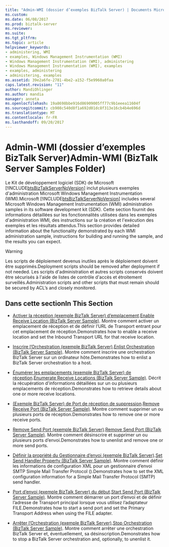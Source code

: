 ```yaml
---
title: "Admin-WMI (dossier d’exemples BizTalk Server) | Documents Microsoft"
ms.custom: 
ms.date: 06/08/2017
ms.prod: biztalk-server
ms.reviewer: 
ms.suite: 
ms.tgt_pltfrm: 
ms.topic: article
helpviewer_keywords:
- administering, WMI
- examples, Windows Management Instrumentation (WMI)
- Windows Management Instrumentation (WMI), administering
- Windows Management Instrumentation (WMI), examples
- examples, administering
- administering, examples
ms.assetid: 39e2a6fe-2781-4be2-a152-f5e9960a0faa
caps.latest.revision: "11"
author: MandiOhlinger
ms.author: mandia
manager: anneta
ms.openlocfilehash: 19a8698bbe916d86909005ff77c9b1eeea11604f
ms.sourcegitcommit: cb908c540d8f1a692d01dc8f313e16cb4b4e696d
ms.translationtype: MT
ms.contentlocale: fr-FR
ms.lasthandoff: 09/20/2017
---
```

# <a name="admin-wmi-biztalk-server-samples-folder"></a><span data-ttu-id="0955b-102">Admin-WMI (dossier d’exemples BizTalk Server)</span><span class="sxs-lookup"><span data-stu-id="0955b-102">Admin-WMI (BizTalk Server Samples Folder)</span></span>
<span data-ttu-id="0955b-103">Le Kit de développement logiciel (SDK) de Microsoft [!INCLUDE[btsBizTalkServerNoVersion](../includes/btsbiztalkservernoversion-md.md)] inclut plusieurs exemples d'administration Microsoft Windows Management Instrumentation (WMI).</span><span class="sxs-lookup"><span data-stu-id="0955b-103">Microsoft [!INCLUDE[btsBizTalkServerNoVersion](../includes/btsbiztalkservernoversion-md.md)] includes several Microsoft Windows Management Instrumentation (WMI) administration samples in its software development kit (SDK).</span></span> <span data-ttu-id="0955b-104">Cette section fournit des informations détaillées sur les fonctionnalités utilisées dans les exemples d'administration WMI, des instructions sur la création et l'exécution des exemples et les résultats attendus.</span><span class="sxs-lookup"><span data-stu-id="0955b-104">This section provides detailed information about the functionality demonstrated by each WMI administration sample, instructions for building and running the sample, and the results you can expect.</span></span>  
  
> [!WARNING]
>  <span data-ttu-id="0955b-105">Les scripts de déploiement devenus inutiles après le déploiement doivent être supprimés.</span><span class="sxs-lookup"><span data-stu-id="0955b-105">Deployment scripts should be removed after deployment if not needed.</span></span> <span data-ttu-id="0955b-106">Les scripts d'administration et autres scripts conservés doivent être sécurisés à l'aide de listes de contrôle d'accès et étroitement surveillés.</span><span class="sxs-lookup"><span data-stu-id="0955b-106">Administration scripts and other scripts that must remain should be secured by ACL’s and closely monitored.</span></span>  
  
## <a name="in-this-section"></a><span data-ttu-id="0955b-107">Dans cette section</span><span class="sxs-lookup"><span data-stu-id="0955b-107">In This Section</span></span>  
  
-   <span data-ttu-id="0955b-108">[Activer la réception (exemple BizTalk Server) d’emplacement](../core/enable-receive-location-biztalk-server-sample.md).</span><span class="sxs-lookup"><span data-stu-id="0955b-108">[Enable Receive Location (BizTalk Server Sample)](../core/enable-receive-location-biztalk-server-sample.md).</span></span> <span data-ttu-id="0955b-109">Montre comment activer un emplacement de réception et de définir l’URL de Transport entrant pour cet emplacement de réception.</span><span class="sxs-lookup"><span data-stu-id="0955b-109">Demonstrates how to enable a receive location and set the Inbound Transport URL for that receive location.</span></span>  
  
-   <span data-ttu-id="0955b-110">[Inscrire l’Orchestration (exemple BizTalk Server)](../core/enlist-orchestration-biztalk-server-sample.md).</span><span class="sxs-lookup"><span data-stu-id="0955b-110">[Enlist Orchestration (BizTalk Server Sample)](../core/enlist-orchestration-biztalk-server-sample.md).</span></span> <span data-ttu-id="0955b-111">Montre comment inscrire une orchestration BizTalk Server sur un ordinateur hôte.</span><span class="sxs-lookup"><span data-stu-id="0955b-111">Demonstrates how to enlist a BizTalk Server orchestration to a host.</span></span>  
  
-   <span data-ttu-id="0955b-112">[Énumérer les emplacements (exemple BizTalk Server) de réception](../core/enumerate-receive-locations-biztalk-server-sample.md).</span><span class="sxs-lookup"><span data-stu-id="0955b-112">[Enumerate Receive Locations (BizTalk Server Sample)](../core/enumerate-receive-locations-biztalk-server-sample.md).</span></span> <span data-ttu-id="0955b-113">Décrit la récupération d'informations détaillées sur un ou plusieurs emplacements de réception.</span><span class="sxs-lookup"><span data-stu-id="0955b-113">Demonstrates how to retrieve details about one or more receive locations.</span></span>  
  
-   <span data-ttu-id="0955b-114">[(Exemple BizTalk Server) de Port de réception de suppression](../core/remove-receive-port-biztalk-server-sample.md).</span><span class="sxs-lookup"><span data-stu-id="0955b-114">[Remove Receive Port (BizTalk Server Sample)](../core/remove-receive-port-biztalk-server-sample.md).</span></span> <span data-ttu-id="0955b-115">Montre comment supprimer un ou plusieurs ports de réception.</span><span class="sxs-lookup"><span data-stu-id="0955b-115">Demonstrates how to remove one or more receive ports.</span></span>  
  
-   <span data-ttu-id="0955b-116">[Remove Send Port (exemple BizTalk Server)](../core/remove-send-port-biztalk-server-sample.md).</span><span class="sxs-lookup"><span data-stu-id="0955b-116">[Remove Send Port (BizTalk Server Sample)](../core/remove-send-port-biztalk-server-sample.md).</span></span> <span data-ttu-id="0955b-117">Montre comment désinscrire et supprimer un ou plusieurs ports d’envoi.</span><span class="sxs-lookup"><span data-stu-id="0955b-117">Demonstrates how to unenlist and remove one or more send ports.</span></span>  
  
-   <span data-ttu-id="0955b-118">[Définir la propriété du Gestionnaire d’envoi (exemple BizTalk Server)](../core/set-send-handler-property-biztalk-server-sample.md).</span><span class="sxs-lookup"><span data-stu-id="0955b-118">[Set Send Handler Property (BizTalk Server Sample)](../core/set-send-handler-property-biztalk-server-sample.md).</span></span> <span data-ttu-id="0955b-119">Montre comment définir les informations de configuration XML pour un gestionnaire d’envoi SMTP Simple Mail Transfer Protocol ().</span><span class="sxs-lookup"><span data-stu-id="0955b-119">Demonstrates how to set the XML configuration information for a Simple Mail Transfer Protocol (SMTP) send handler.</span></span>  
  
-   <span data-ttu-id="0955b-120">[Port d’envoi (exemple BizTalk Server) du début](../core/start-send-port-biztalk-server-sample.md).</span><span class="sxs-lookup"><span data-stu-id="0955b-120">[Start Send Port (BizTalk Server Sample)](../core/start-send-port-biztalk-server-sample.md).</span></span> <span data-ttu-id="0955b-121">Montre comment démarrer un port d’envoi et de définir l’adresse de Transport principal lorsque vous utilisez l’adaptateur FILE.</span><span class="sxs-lookup"><span data-stu-id="0955b-121">Demonstrates how to start a send port and set the Primary Transport Address when using the FILE adapter.</span></span>  
  
-   <span data-ttu-id="0955b-122">[Arrêter l’Orchestration (exemple BizTalk Server)](../core/stop-orchestration-biztalk-server-sample.md).</span><span class="sxs-lookup"><span data-stu-id="0955b-122">[Stop Orchestration (BizTalk Server Sample)](../core/stop-orchestration-biztalk-server-sample.md).</span></span> <span data-ttu-id="0955b-123">Montre comment arrêter une orchestration BizTalk Server et, éventuellement, sa désinscription.</span><span class="sxs-lookup"><span data-stu-id="0955b-123">Demonstrates how to stop a BizTalk Server orchestration and, optionally, to unenlist it.</span></span>